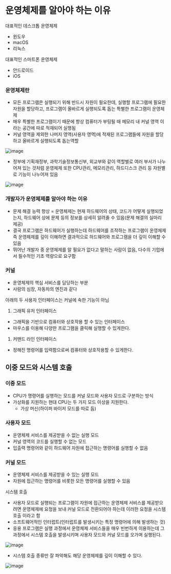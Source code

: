 # 운영체제를 알아야 하는 이유

대표적인 데스크톱 운영체제

- 윈도우
- macOS
- 리눅스

대표적인 스마트폰 운영체제

- 안드로이드
- iOS

### 운영체제란

- 모든 프로그램은 실행되기 위해 반드시 자원이 필요한데, 실행할 프로그램에 필요한 자원을 할당하고, 프로그램이 올바르게 실행되도록 돕는 특별한 프로그램이 운영체제
- 매우 특별한 프로그램이기 때문에 항상 컴퓨터가 부팅될 때 메모리 내 커널 영역 이라는 공간에 따로 적재되어 실행됨
- 커널 영역을 제외한 나머지 영역(사용자 영역)에 적재된 프로그램들에 자원을 할당하고 올바르게 실행되도록 돕는역할

![image](https://github.com/youyoung-study/computer-science-cs/assets/114967329/f9ee5754-8646-45dc-83ba-ad42ac37e4f4)

- 정부에 기획재정부, 과학기술정보통신부, 외교부와 같이 역할별로 여러 부서가 나누어져 있는 것처럼 운영체제 또한 CPU관리, 메모리관리, 하드디스크 관리 등 자원별로 기능이 나누어져 있음

![image](https://github.com/youyoung-study/computer-science-cs/assets/114967329/3efac21f-ce47-4a80-9f92-4904966f1e39)


### 개발자가 운영체제를 알아야 하는 이유

- 문제 해결 능력 향상 = 운영체제는 현재 하드웨어의 상태, 코드가 어떻게 실행되었는지, 하드웨어 상에 문제 등의 정보를 상세히 알려줄 수 있음(문제 해결의 실마리 제공)
- 결국 프로그램은 하드웨어가 실행하는데 하드웨어를 조작하는 프로그램이 운영체제 즉 운영체제를 깊이 이해하면 결과적으로 하드웨어와 프로그램을 더 깊이 이해할 수 있음
- 뛰어난 개발자 중 운영체제를 알 필요가 없다고 말하는 사람이 없음, 다수의 기업에서 필수적인 기초 역량으로 요구함

### 커널

- 운영체제의 핵심 서비스를 담당하는 부분
- 사람의 심장, 자동차의 엔진과 같다

아래의 두 사용자 인터페이스는 커널에 속한 기능이 아님

1. 그래픽 유저 인터페이스
- 그래픽을 기반으로 컴퓨터와 상호작용 할 수 있는 인터페이스
- 마우스를 이용해 다양한 프로그램을 클릭해 실행할 수 있게한다.

1. 커맨드 라인 인터페이스
- 정해진 명령어를 입력함으로써 컴퓨터와 상호작용할 수 있게한다.

## 이중 모드와 시스템 호출

### 이중 모드

- CPU가 명령어를 실행하는 모드를 커널 모드와 사용자 모드로 구분하는 방식
- 가상화를 지원하는 현대 CPU는 두 가지 모드 이상을 지원한다.
    - 가상 머신(하이퍼 바이저 모드를 따로 둠)

### 사용자 모드

- 운영체제 서비스를 제공받을 수 없는 실행 모드
- 커널 영역의 코드를 실행할 수 없는 모드
- 입출력 명령어와 같이 하드웨어 자원에 접근하는 명령어를 실행할 수 없음

### 커널 모드

- 운영체제 서비스를 제공받을 수 있는 실행 모드
- 자원에 접근하는 명령어를 비롯한 모든 명령어를 실행할 수 있음

시스템 호출

- 사용자 모드로 실행되는 프로그램이 자원에 접근하는 운영체제 서비스를 제공받으려면 운영체제에 요청을 보내 커널 모드로 전환되어야 하는데 이러한 요청을 시스템 호출 이라고 함
- 소프트웨어적인 인터럽트(인터럽트를 발생시키는 특정 명령어에 의해 발생하는 것)
- 응용 프로그램은 실행 과정에서 운영체제 서비스들을 매우 빈번하게 이용하는데 그 과정에서 시스템 호출을 발생시키며 사용자 모드와 커널 모드를 오가며 실행된다.

![image](https://github.com/youyoung-study/computer-science-cs/assets/114967329/eec17d1a-16d3-4039-bee4-47bae7841706)


- 시스템 호출 종류만 잘 파악해도 해당 운영체제를 깊이 이해할 수 있다.

![image](https://github.com/youyoung-study/computer-science-cs/assets/114967329/513ff525-db6a-43db-b44f-12cf638aae16)
